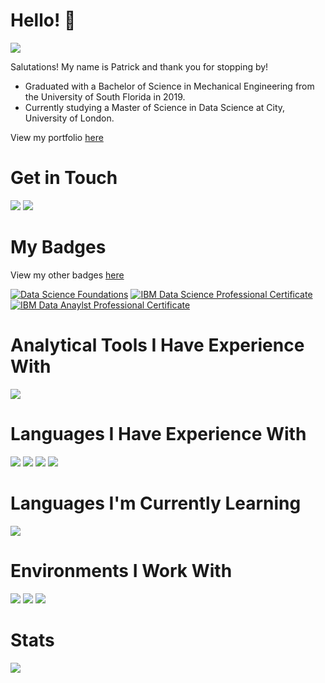 # Hello! :wave:
![](https://komarev.com/ghpvc/?username=pzhang58&color=brightgreen)

Salutations! My name is Patrick and thank you for stopping by!
- Graduated with a Bachelor of Science in Mechanical Engineering from the University of South Florida in 2019.
- Currently studying a Master of Science in Data Science at City, University of London.

View my portfolio [here](https://github.com/pzhang58/data_science_and_analysis_portfolio)

# Get in Touch
[![](https://img.shields.io/badge/LinkedIn-0077B5?style=for-the-badge&logo=linkedin&logoColor=white)](https://www.linkedin.com/in/pzhang58/)
[![](https://img.shields.io/badge/Gmail-D14836?style=for-the-badge&logo=gmail&logoColor=white)](mailto:pzhang5859@gmail.com)

# My Badges
View my other badges [here](https://www.credly.com/users/patrick-zhang/badges)

[![Data Science Foundations](https://images.credly.com/size/200x200/images/921cd89b-d4be-4e95-a6b7-b9a2390131fa/image.png)](https://www.credly.com/earner/earned/badge/dd014f75-c5dc-49d0-a86d-45d115928bbe)
[![IBM Data Science Professional Certificate](https://images.credly.com/size/200x200/images/0f740f0e-52f0-4ff3-bcac-e8d2ff735c07/image.png)](https://www.credly.com/earner/earned/badge/42373a7b-d391-483a-a30d-7b70ac81d1be)
[![IBM Data Anaylst Professional Certificate](https://images.credly.com/size/200x200/images/462503e9-d76e-47ce-b82e-1d7df909ba70/Professional_Certificate_-_Data_Analyst.png)](https://www.credly.com/earner/earned/badge/aa32d66e-a0ea-47d1-b444-037bd58837cf)

# Analytical Tools I Have Experience With
![](https://img.shields.io/badge/Tableau-E97627?style=for-the-badge&logo=Tableau&logoColor=white)

# Languages I Have Experience With
![](https://img.shields.io/badge/Python-FFD43B?style=for-the-badge&logo=python&logoColor=blue)
![](https://img.shields.io/badge/C-00599C?style=for-the-badge&logo=c&logoColor=white)
![](https://img.shields.io/badge/Lua-2C2D72?style=for-the-badge&logo=lua&logoColor=white)
![](https://img.shields.io/badge/JavaScript-323330?style=for-the-badge&logo=javascript&logoColor=F7DF1E)

# Languages I'm Currently Learning
![](https://img.shields.io/badge/R-276DC3?style=for-the-badge&logo=r&logoColor=white)

# Environments I Work With
![](https://img.shields.io/badge/Atom-%2366595C.svg?style=for-the-badge&logo=atom&logoColor=white)
![](https://img.shields.io/badge/jupyter-%23FA0F00.svg?style=for-the-badge&logo=jupyter&logoColor=white)
![](https://img.shields.io/badge/Visual%20Studio%20Code-0078d7.svg?style=for-the-badge&logo=visual-studio-code&logoColor=white)

# Stats
![](https://github-readme-stats.vercel.app/api?username=pzhang58)
